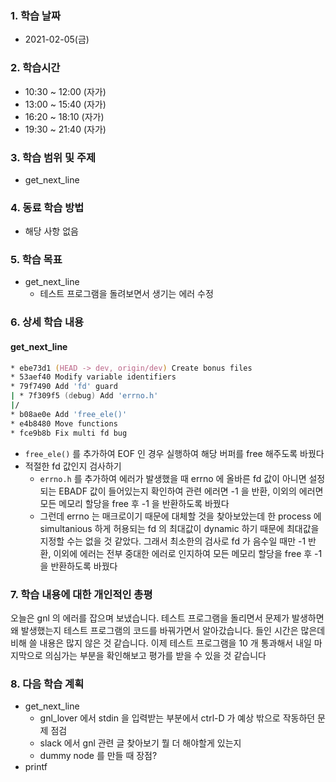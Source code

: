 ### 1. 학습 날짜

- 2021-02-05(금)

### 2. 학습시간

- 10:30 ~ 12:00 (자가)
- 13:00 ~ 15:40 (자가)
- 16:20 ~ 18:10 (자가)
- 19:30 ~ 21:40 (자가)

### 3. 학습 범위 및 주제

- get\_next\_line

### 4. 동료 학습 방법

- 해당 사항 없음

### 5. 학습 목표

- get\_next\_line
  - 테스트 프로그램을 돌려보면서 생기는 에러 수정

### 6. 상세 학습 내용

#### get\_next\_line

```zsh
* ebe73d1 (HEAD -> dev, origin/dev) Create bonus files
* 53aef40 Modify variable identifiers
* 79f7490 Add 'fd' guard
| * 7f309f5 (debug) Add 'errno.h'
|/  
* b08ae0e Add 'free_ele()'
* e4b8480 Move functions
* fce9b8b Fix multi fd bug
```

- `free_ele()` 를 추가하여 EOF 인 경우 실행하여 해당 버퍼를 free 해주도록 바꿨다
- 적절한 fd 값인지 검사하기
  - `errno.h` 를 추가하여 에러가 발생했을 때 errno 에 올바른 fd 값이 아니면 설정되는 EBADF 값이 들어있는지 확인하여 관련 에러면 -1 을 반환, 이외의 에러면 모든 메모리 할당을 free 후 -1 을 반환하도록 바꿨다
  - 그런데 errno 는 매크로이기 때문에 대체할 것을 찾아보았는데 한 process 에 simultanious 하게 허용되는 fd 의 최대값이 dynamic 하기 때문에 최대값을 지정할 수는 없을 것 같았다. 그래서 최소한의 검사로 fd 가 음수일 때만 -1 반환, 이외에 에러는 전부 중대한 에러로 인지하여 모든 메모리 할당을 free 후 -1 을 반환하도록 바꿨다

### 7. 학습 내용에 대한 개인적인 총평

오늘은 gnl 의 에러를 잡으며 보냈습니다. 테스트 프로그램을 돌리면서 문제가 발생하면 왜 발생했는지 테스트 프로그램의 코드를 바꿔가면서 알아갔습니다. 들인 시간은 많은데 비해 쓸 내용은 많지 않은 것 같습니다. 이제 테스트 프로그램을 10 개 통과해서 내일 마지막으로 의심가는 부분을 확인해보고 평가를 받을 수 있을 것 같습니다

### 8. 다음 학습 계획

- get\_next\_line
  - gnl\_lover 에서 stdin 을 입력받는 부분에서 ctrl-D 가 예상 밖으로 작동하던 문제 점검
  - slack 에서 gnl 관련 글 찾아보기 뭘 더 해야할게 있는지
  - dummy node 를 만들 때 장점? 
- printf
